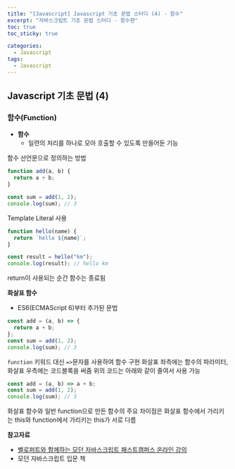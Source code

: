 ```yaml
---
title: "[Javascript] Javascript 기초 문법 스터디 (4) - 함수"
excerpt: "자바스크립트 기초 문법 스터디 - 함수편"
toc: true
toc_sticky: true

categories:
  - Javascript
tags:
  - Javascript
---
```


## Javascript 기초 문법 (4)

### 함수(Function)

- **함수**
  - 일련의 처리를 하나로 모아 호출할 수 있도록 만들어둔 기능

함수 선언문으로 정의하는 방법

```javascript
function add(a, b) {
  return a + b;
}

const sum = add(1, 2);
console.log(sum); // 3
```

Template Literal 사용

```javascript
function hello(name) {
  return `hello ${name}`;
}

const result = hello("km");
console.log(result); // hello km
```

return이 사용되는 순간 함수는 종료됨

**화살표 함수**

- ES6(ECMAScript 6)부터 추가된 문법

```javascript
const add = (a, b) => {
  return a + b;
};
const sum = add(1, 2);
console.log(sum); // 3
```

`function` 키워드 대신 `=>`문자를 사용하여 함수 구현
화살표 좌측에는 함수의 파라미터, 화살표 우측에는 코드블록을 써줌
위의 코드는 아래와 같이 줄여서 사용 가능

```javascript
const add = (a, b) => a + b;
const sum = add(1, 2);
console.log(sum); // 3
```

화살표 함수와 일반 function으로 만든 함수의 주요 차이점은 화살표 함수에서 가리키는 this와 function에서 가리키는 this가 서로 다름

**참고자료**

- [벨로퍼트와 함께하는 모던 자바스크립트 패스트캠퍼스 온라인 강의](https://www.fastcampus.co.kr/dev_online_react)
- 모던 자바스크립트 입문 책
